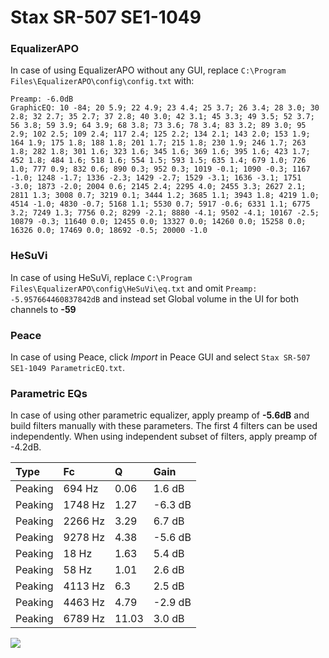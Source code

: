 # Stax SR-507 SE1-1049

### EqualizerAPO
In case of using EqualizerAPO without any GUI, replace `C:\Program Files\EqualizerAPO\config\config.txt`
with:
```
Preamp: -6.0dB
GraphicEQ: 10 -84; 20 5.9; 22 4.9; 23 4.4; 25 3.7; 26 3.4; 28 3.0; 30 2.8; 32 2.7; 35 2.7; 37 2.8; 40 3.0; 42 3.1; 45 3.3; 49 3.5; 52 3.7; 56 3.8; 59 3.9; 64 3.9; 68 3.8; 73 3.6; 78 3.4; 83 3.2; 89 3.0; 95 2.9; 102 2.5; 109 2.4; 117 2.4; 125 2.2; 134 2.1; 143 2.0; 153 1.9; 164 1.9; 175 1.8; 188 1.8; 201 1.7; 215 1.8; 230 1.9; 246 1.7; 263 1.8; 282 1.8; 301 1.6; 323 1.6; 345 1.6; 369 1.6; 395 1.6; 423 1.7; 452 1.8; 484 1.6; 518 1.6; 554 1.5; 593 1.5; 635 1.4; 679 1.0; 726 1.0; 777 0.9; 832 0.6; 890 0.3; 952 0.3; 1019 -0.1; 1090 -0.3; 1167 -1.0; 1248 -1.7; 1336 -2.3; 1429 -2.7; 1529 -3.1; 1636 -3.1; 1751 -3.0; 1873 -2.0; 2004 0.6; 2145 2.4; 2295 4.0; 2455 3.3; 2627 2.1; 2811 1.3; 3008 0.7; 3219 0.1; 3444 1.2; 3685 1.1; 3943 1.8; 4219 1.0; 4514 -1.0; 4830 -0.7; 5168 1.1; 5530 0.7; 5917 -0.6; 6331 1.1; 6775 3.2; 7249 1.3; 7756 0.2; 8299 -2.1; 8880 -4.1; 9502 -4.1; 10167 -2.5; 10879 -0.3; 11640 0.0; 12455 0.0; 13327 0.0; 14260 0.0; 15258 0.0; 16326 0.0; 17469 0.0; 18692 -0.5; 20000 -1.0
```

### HeSuVi
In case of using HeSuVi, replace `C:\Program Files\EqualizerAPO\config\HeSuVi\eq.txt` and omit `Preamp:
-5.957664460837842dB` and instead set Global volume in the UI for both channels to **-59**

### Peace
In case of using Peace, click *Import* in Peace GUI and select `Stax SR-507 SE1-1049 ParametricEQ.txt`.

### Parametric EQs
In case of using other parametric equalizer, apply preamp of **-5.6dB** and build filters manually
with these parameters. The first 4 filters can be used independently.
When using independent subset of filters, apply preamp of -4.2dB.

| Type    | Fc      |     Q | Gain    |
|:--------|:--------|:------|:--------|
| Peaking | 694 Hz  |  0.06 | 1.6 dB  |
| Peaking | 1748 Hz |  1.27 | -6.3 dB |
| Peaking | 2266 Hz |  3.29 | 6.7 dB  |
| Peaking | 9278 Hz |  4.38 | -5.6 dB |
| Peaking | 18 Hz   |  1.63 | 5.4 dB  |
| Peaking | 58 Hz   |  1.01 | 2.6 dB  |
| Peaking | 4113 Hz |  6.3  | 2.5 dB  |
| Peaking | 4463 Hz |  4.79 | -2.9 dB |
| Peaking | 6789 Hz | 11.03 | 3.0 dB  |

![](https://raw.githubusercontent.com/jaakkopasanen/AutoEq/master/results/innerfidelity/sbaf-serious/Stax%20SR-507%20SE1-1049/Stax%20SR-507%20SE1-1049.png)